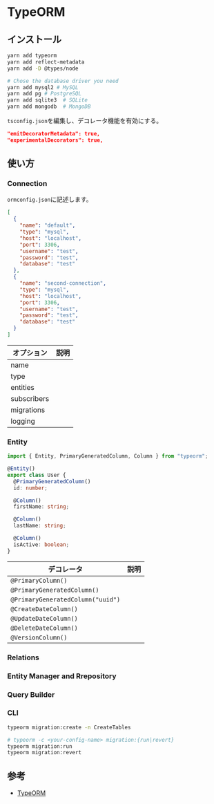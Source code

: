 # TypeORM

## インストール

```bash
yarn add typeorm
yarn add reflect-metadata
yarn add -D @types/node

# Chose the database driver you need
yarn add mysql2 # MySQL
yarn add pg # PostgreSQL
yarn add sqlite3  # SQLite
yarn add mongodb  # MongoDB
```

`tsconfig.json`を編集し、デコレータ機能を有効にする。

```json
"emitDecoratorMetadata": true,
"experimentalDecorators": true,
```

## 使い方

### Connection

`ormconfig.json`に記述します。

```json
[
  {
    "name": "default",
    "type": "mysql",
    "host": "localhost",
    "port": 3306,
    "username": "test",
    "password": "test",
    "database": "test"
  },
  {
    "name": "second-connection",
    "type": "mysql",
    "host": "localhost",
    "port": 3306,
    "username": "test",
    "password": "test",
    "database": "test"
  }
]
```

| オプション  | 説明 |
| ----------- | ---- |
| name        |      |
| type        |      |
| entities    |      |
| subscribers |      |
| migrations  |      |
| logging     |      |

### Entity

```ts
import { Entity, PrimaryGeneratedColumn, Column } from "typeorm";

@Entity()
export class User {
  @PrimaryGeneratedColumn()
  id: number;

  @Column()
  firstName: string;

  @Column()
  lastName: string;

  @Column()
  isActive: boolean;
}
```

| デコレータ                        | 説明 |
| --------------------------------- | ---- |
| `@PrimaryColumn()`                |      |
| `@PrimaryGeneratedColumn()`       |      |
| `@PrimaryGeneratedColumn("uuid")` |      |
| `@CreateDateColumn()`             |      |
| `@UpdateDateColumn()`             |      |
| `@DeleteDateColumn()`             |      |
| `@VersionColumn()`                |      |

### Relations

### Entity Manager and Rrepository

### Query Builder

### CLI

```bash
typeorm migration:create -n CreateTables
```

```bash
# typeorm -c <your-config-name> migration:{run|revert}
typeorm migration:run
typeorm migration:revert
```

## 参考

- [TypeORM](https://typeorm.io/#/)
